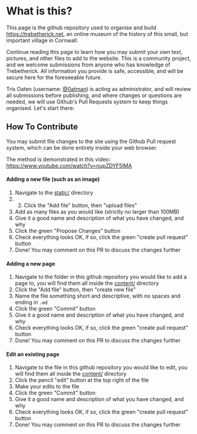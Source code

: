 # What is this?

This page is the github repository used to organise and build <https://trebetherick.net>, an online museum of the history of this small, but important village in Cornwall.

Continue reading this page to learn how you may submit your own text, pictures, and other files to add to the website. This is a community project, and we welcome submissions from anyone who has knowledge of Trebetherick. All information you provide is safe, accessible, and will be secure here for the foreseeable future.

Tris Oaten (username: [@0atman](https://github.com/0atman)) is acting as administrator, and will review all submissions before publishing, and where changes or questions are needed, we will use Github's Pull Requests system to keep things organised. Let's start there:

## How To Contribute

You may submit file changes to the site using the Github Pull request system, which can be done entirely inside your web browser.

The method is demonstrated in this video:
https://www.youtube.com/watch?v=nupZDYF5lMA

#### Adding a new file (such as an image)
1. Navigate to the [static/](https://github.com/0atman/trebetherick.net/tree/main/static) directory
2. 2. Click the "Add file" button, then "upload files"
3. Add as many files as you would like (strictly no larger than 100MB)
4. Give it a good name and description of what you have changed, and why
6. Click the green "Propose Changes" button
8. Check everything looks OK, if so, click the green "create pull request" button
9. Done! You may comment on this PR to discuss the changes further

#### Adding a new page
1. Navigate to the folder in this github repository you would like to add a page to, you will find them all inside the [content/](https://github.com/0atman/trebetherick.net/tree/main/content) directory
2. Click the "Add file" button, then "create new file"
5. Name the file something short and descriptive, with no spaces and ending in `.md`
6. Click the green "Commit" button
7. Give it a good name and description of what you have changed, and why
8. Check everything looks OK, if so, click the green "create pull request" button
9. Done! You may comment on this PR to discuss the changes further

#### Edit an existing page
1. Navigate to the file in this github repository you would like to edit, you will find them all inside the [content/](https://github.com/0atman/trebetherick.net/tree/main/content) directory
2. Click the pencil "edit" button at the top right of the file
4. Make your edits to the file
5. Click the green "Commit" button
6. Give it a good name and description of what you have changed, and why
7. Check everything looks OK, if so, click the green "create pull request" button
8. Done! You may comment on this PR to discuss the changes further


